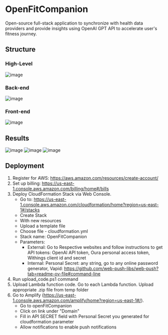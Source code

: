 # OpenFitCompanion
Open-source full-stack application to synchronize with health data providers and provide insights using OpenAI GPT API to accelerate user's fitness journey.
## Structure
### High-Level
![image](https://github.com/egorchern/OpenFitCompanion/assets/46675707/d63a190e-e9bb-44b3-8e26-b669468f4b22)
### Back-end
![image](https://github.com/egorchern/OpenFitCompanion/assets/46675707/877daabc-8ed7-4c2d-86fc-2664fad1bf56)
### Front-end
![image](https://github.com/egorchern/OpenFitCompanion/assets/46675707/6005b837-e478-42dc-9ef3-9dead8a7ab19)
## Results
![image](https://github.com/egorchern/OpenFitCompanion/assets/46675707/11a960e9-2a84-4a66-bcd4-99f5e1271d96)
![image](https://github.com/egorchern/OpenFitCompanion/assets/46675707/b7a67470-36d9-40d4-bad4-454abc23fd95)
![image](https://github.com/egorchern/OpenFitCompanion/assets/46675707/b7446175-d477-4c8c-b405-9633a9b64f53)

## Deployment
1. Register for AWS: https://aws.amazon.com/resources/create-account/
2. Set up billing: https://us-east-1.console.aws.amazon.com/billing/home#/bills
3. Deploy CloudFormation Stack via Web Console. 
    - Go to: https://us-east-1.console.aws.amazon.com/cloudformation/home?region=us-east-1#/stacks
    - Create Stack
    - With new resources
    - Upload a template file
    - Choose file - cloudformation.yml
    - Stack name: OpenFitCompanion
    - Parameters: 
        - External: Go to Respective websites and follow instructions to get API tokens: OpenAI API token, Oura personal access token, Withings client id and secret
        - Internal: Personal Secret: any string, go to any online password generator, Vapid: https://github.com/web-push-libs/web-push?tab=readme-ov-file#command-line
4. Run upload_code.ps1 command
5. Upload Lambda function code. Go to each Lambda function. Upload appropriate .zip file from temp folder
6. Go to Amplify (https://us-east-1.console.aws.amazon.com/amplify/home?region=us-east-1#/). 
    - Go to openFitCompanion
    - Click on link under "Domain"
    - Fill in API SECRET field with Personal Secret you generated for cloudformation parameter
    - Allow notifications to enable push notifications
